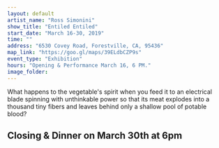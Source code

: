 ```yaml
---
layout: default
artist_name: "Ross Simonini"
show_title: "Entiled Entiled"
start_date: "March 16-30, 2019"
time: ""
address: "6530 Covey Road, Forestville, CA, 95436"
map_link: "https://goo.gl/maps/39ELdbCZP9s"
event_type: "Exhibition"
hours: "Opening & Performance March 16, 6 PM."
image_folder: 
---
```

What happens to the vegetable's spirit when you feed it to an electrical blade spinning with unthinkable power so that its meat explodes into a thousand tiny fibers and leaves behind only a shallow pool of potable blood? 

## Closing & Dinner on March 30th at 6pm


